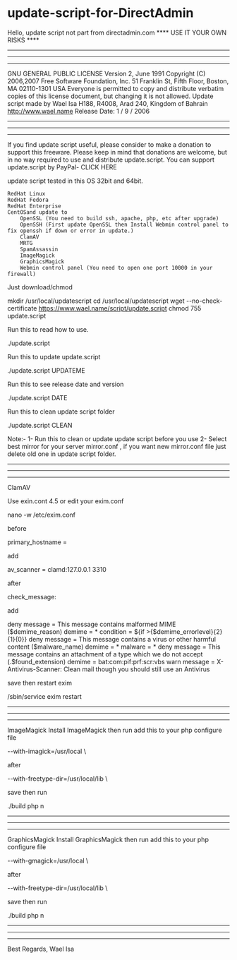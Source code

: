# update-script-for-DirectAdmin

Hello,
update script not part from directadmin.com
**** USE IT YOUR OWN RISKS ****

*****
*****
*****

 

GNU GENERAL PUBLIC LICENSE
Version 2, June 1991
Copyright (C) 2006,2007 Free Software Foundation, Inc.
51 Franklin St, Fifth Floor, Boston, MA 02110-1301 USA
Everyone is permitted to copy and distribute verbatim copies
of this license document, but changing it is not allowed.
Update script made by Wael Isa
H188, R4008, Arad 240, Kingdom of Bahrain
http://www.wael.name
Release Date: 1 / 9 / 2006

*****
*****
*****

If you find update script useful, please consider to make a donation to support this freeware.
Please keep in mind that donations are welcome, but in no way required to use and distribute update.script.
You can support update.script by PayPal- CLICK HERE

update script tested in this OS 32bit and 64bit.

    RedHat Linux
    RedHat Fedora
    RedHat Enterprise
    CentOSand update to
        OpenSSL (You need to build ssh, apache, php, etc after upgrade)
        OpenSSH (First update OpenSSL then Install Webmin control panel to fix openssh if down or error in update.)
        ClamAV
        MRTG
        SpamAssassin
        ImageMagick
        GraphicsMagick
        Webmin control panel (You need to open one port 10000 in your firewall)

Just download/chmod

mkdir /usr/local/updatescript
cd /usr/local/updatescript
wget --no-check-certificate https://www.wael.name/script/update.script
chmod 755 update.script

Run this to read how to use.

./update.script

Run this to update update.script

./update.script UPDATEME

Run this to see release date and version

./update.script DATE

Run this to clean update script folder

./update.script CLEAN

Note:-
1- Run this to clean or update update script before you use
2- Select best mirror for your server mirror.conf , if you want new mirror.conf file just delete old one in update script folder.

*****
*****
*****

ClamAV

Use exin.cont 4.5 or edit your exim.conf

nano -w /etc/exim.conf

before

primary_hostname =

add

av_scanner = clamd:127.0.0.1 3310

after

check_message:

add

deny message = This message contains malformed MIME ($demime_reason)
demime = *
condition = ${if >{$demime_errorlevel}{2}{1}{0}}
deny message = This message contains a virus or other harmful content ($malware_name)
demime = *
malware = *
deny message = This message contains an attachment of a type which we do not accept (.$found_extension)
demime = bat:com:pif:prf:scr:vbs
warn message = X-Antivirus-Scanner: Clean mail though you should still use an Antivirus

save then restart exim

/sbin/service exim restart

*****
*****
*****

ImageMagick
Install ImageMagick then run add this to your php configure file

--with-imagick=/usr/local \

after

--with-freetype-dir=/usr/local/lib \

save then run

./build php n

*****
*****
*****

GraphicsMagick
Install GraphicsMagick then run add this to your php configure file

--with-gmagick=/usr/local \

after

--with-freetype-dir=/usr/local/lib \

save then run

./build php n

*****
*****
*****

Best Regards,
Wael Isa

